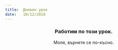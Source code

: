```yaml
---
title:  Дневен урок
date:   10/12/2018
---
```


### <center>Работим по този урок.</center>
<center>Моля, върнете се по-късно.</center>